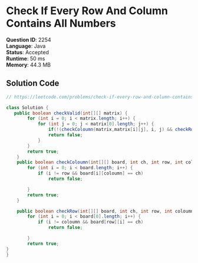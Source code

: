 # Check If Every Row And Column Contains All Numbers

**Question ID**: 2254  
**Language**: Java  
**Status**: Accepted  
**Runtime**: 50 ms  
**Memory**: 44.3 MB  

## Solution Code
```java
// https://leetcode.com/problems/check-if-every-row-and-column-contains-all-numbers

class Solution {
   public boolean checkValid(int[][] matrix) {
        for (int i = 0; i < matrix.length; i++) {
            for (int j = 0; j < matrix[0].length; j++) {
                if(!(checkColoumn(matrix,matrix[i][j], i, j) && checkRow(matrix, matrix[i][j], i, j) ))
                return false;
            }
        }
        return true;
    }
    public boolean checkColoumn(int[][] board, int ch, int row, int coloumn) {
        for (int i = 0; i < board.length; i++) {
            if (i != row && board[i][coloumn] == ch)
                return false;

        }
        return true;
    }

    public boolean checkRow(int[][] board, int ch, int row, int coloumn) {
        for (int i = 0; i < board[0].length; i++) {
            if (i != coloumn && board[row][i] == ch)
                return false;

        }
        return true;
}
}
```
